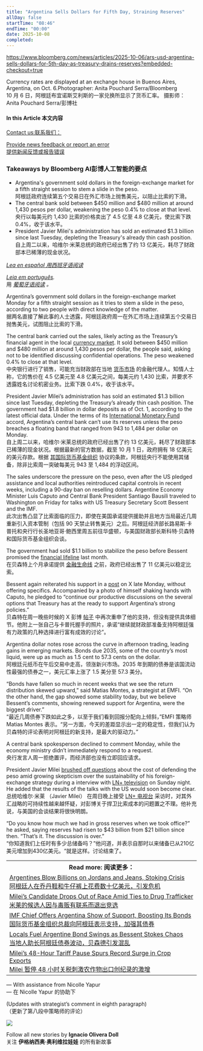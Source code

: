 ```yaml
---
title: "Argentina Sells Dollars for Fifth Day, Straining Reserves"
allDay: false
startTime: "08:46"
endTime: "00:00"
date: 2025-10-08
completed:
---
```


https://www.bloomberg.com/news/articles/2025-10-06/ars-usd-argentina-sells-dollars-for-5th-day-as-treasury-drains-reserves?embedded-checkout=true

Currency rates are displayed at an exchange house in Buenos Aires, Argentina, on Oct. 6.Photographer: Anita Pouchard Serra/Bloomberg  
10 月 6 日，阿根廷布宜诺斯艾利斯的一家兑换所显示了货币汇率。 摄影师：Anita Pouchard Serra/彭博社

#### In this Article 本文内容

[Contact us:联系我们：](https://www.bloomberg.com/help/question/submit-feedback-news-coverage/)

[Provide news feedback or report an error  
提供新闻反馈或报告错误](https://www.bloomberg.com/help/question/submit-feedback-news-coverage/)

### Takeaways by Bloomberg AI彭博人工智能的要点

- Argentina's government sold dollars in the foreign-exchange market for a fifth straight session to stem a slide in the peso.  
	阿根廷政府连续第五个交易日在外汇市场上抛售美元，以阻止比索的下滑。
- The central bank sold between $450 million and $480 million at around 1,430 pesos per dollar, weakening the peso 0.4% to close at that level.  
	央行以每美元约 1,430 比索的价格卖出了 4.5 亿至 4.8 亿美元，使比索下跌 0.4%，收于该水平。
- President Javier Milei's administration has sold an estimated $1.3 billion since last Tuesday, depleting the Treasury's already thin cash position.  
	自上周二以来，哈维尔·米莱总统的政府已经出售了约 13 亿美元，耗尽了财政部本已稀薄的现金状况。

[*Lea en español 用西班牙语阅读*](https://www.bloomberg.com/news/articles/2025-10-06/milei-vuelve-a-intervenir-en-mercado-mientras-reservas-de-argentina-se-agotan)

[*Leia em português*](https://www.bloomberg.com/news/articles/2025-10-07/argentina-vende-dolares-pelo-quinto-dia-e-reduz-reservas)*.*  
用 [*葡萄牙语阅读*](https://www.bloomberg.com/news/articles/2025-10-07/argentina-vende-dolares-pelo-quinto-dia-e-reduz-reservas) *。*

Argentina’s government sold dollars in the foreign-exchange market Monday for a fifth straight session as it tries to stem a slide in the peso, according to two people with direct knowledge of the matter.  
据两名直接了解此事的人士透露，阿根廷政府周一在外汇市场上连续第五个交易日抛售美元，试图阻止比索的下滑。

The central bank carried out the sales, likely acting as the Treasury’s financial agent in the local [currency market](https://www.bloomberg.com/quote/ARS:BGN). It sold between $450 million and $480 million at around 1,430 pesos per dollar, the people said, asking not to be identified discussing confidential operations. The peso weakened 0.4% to close at that level.  
中央银行进行了销售，可能充当财政部在当地 [货币市场](https://www.bloomberg.com/quote/ARS:BGN) 的金融代理人。知情人士称，它的售价在 4.5 亿美元至 4.8 亿美元之间，每美元约 1,430 比索，并要求不透露姓名讨论机密业务。比索下跌 0.4%，收于该水平。

President Javier Milei’s administration has sold an estimated $1.3 billion since last Tuesday, depleting the Treasury’s already thin cash position. The government had $1.8 billion in dollar deposits as of Oct. 1, according to the latest official data. Under the terms of its [International Monetary Fund](https://www.bloomberg.com/quote/13347Z:US) accord, Argentina’s central bank can’t use its reserves unless the peso breaches a floating band that ranged from 943 to 1,484 per dollar on Monday.  
自上周二以来，哈维尔·米莱总统的政府已经出售了约 13 亿美元，耗尽了财政部本已稀薄的现金状况。根据最新的官方数据，截至 10 月 1 日，政府拥有 18 亿美元的美元存款。根据 [其国际货币基金组织](https://www.bloomberg.com/quote/13347Z:US) 协议的条款，阿根廷央行不能使用其储备，除非比索周一突破每美元 943 至 1,484 的浮动区间。

The sales underscore the pressure on the peso, even after the US pledged assistance and local authorities reintroduced capital controls in recent weeks, including a 90-day ban on reselling dollars. Argentine Economy Minister Luis Caputo and Central Bank President Santiago Bausili traveled to Washington on Friday for talks with US Treasury Secretary Scott Bessent and the IMF.  
此次出售凸显了比索面临的压力，即使在美国承诺提供援助并且地方当局最近几周重新引入资本管制（包括 90 天禁止转售美元）之后。阿根廷经济部长路易斯·卡普托和央行行长圣地亚哥·鲍西里周五前往华盛顿，与美国财政部长斯科特·贝森特和国际货币基金组织会谈。

The government had sold $1.1 billion to stabilize the peso before Bessent promised the [financial lifeline](https://www.bloomberg.com/news/articles/2025-09-24/bessent-says-us-negotiating-20-billion-swap-line-with-argentina) last month.  
在贝森特上个月承诺提供 [金融生命线](https://www.bloomberg.com/news/articles/2025-09-24/bessent-says-us-negotiating-20-billion-swap-line-with-argentina) 之前，政府已经出售了 11 亿美元以稳定比索。

Bessent again reiterated his support in a [post](https://www.bloomberg.com/news/terminal/T3Q9EAMB2SJR) on X late Monday, without offering specifics. Accompanied by a photo of himself shaking hands with Caputo, he pledged to “continue our productive discussions on the several options that Treasury has at the ready to support Argentina’s strong policies.”  
贝森特在周一晚些时候的 X 彭博 [帖子](https://www.bloomberg.com/news/terminal/T3Q9EAMB2SJR) 中再次重申了他的支持，但没有提供具体细节。他附上一张自己与卡普托握手的照片，承诺“继续就财政部准备支持阿根廷强有力政策的几种选择进行富有成效的讨论”。

Argentina dollar notes rose across the curve in afternoon trading, leading gains in emerging markets. Bonds due 2035, some of the country’s most liquid, were up as much as 1.5 cent to 57.3 cents on the dollar.  
阿根廷元纸币在午后交易中走高，领涨新兴市场。2035 年到期的债券是该国流动性最强的债券之一，美元汇率上涨了 1.5 美分至 57.3 美分。

“Bonds have fallen so much in recent weeks that we see the return distribution skewed upward,” said Matias Montes, a strategist at EMFI. “On the other hand, the gap showed some stability today, but we believe Bessent’s comments, showing renewed support for Argentina, were the biggest driver.”  
“最近几周债券下跌如此之多，以至于我们看到回报分配向上倾斜，”EMFI 策略师 Matias Montes 表示。“另一方面，今天的差距显示出一定的稳定性，但我们认为贝森特的评论表明对阿根廷的新支持，是最大的驱动力。”

A central bank spokesperson declined to comment Monday, while the economy ministry didn’t immediately respond to a request.  
央行发言人周一拒绝置评，而经济部也没有立即回应请求。

President Javier Milei [brushed off questions](https://www.bloomberg.com/news/terminal/T3OQJZGPFHPA) about the cost of defending the peso amid growing skepticism over the sustainability of his foreign-exchange strategy during a interview with [LN+ television](https://www.youtube.com/watch?v=XygzWpjcGdU "LN+: La entrevista completa de Luis Majul con Javier Milei (05/10/2025)") on Sunday night. He added that the results of the talks with the US would soon become clear.  
总统哈维尔·米莱 （Javier Milei） 在周日晚上接受 [LN+ 电视台](https://www.youtube.com/watch?v=XygzWpjcGdU "LN+: La entrevista completa de Luis Majul con Javier Milei (05/10/2025)") 采访时，对其外汇战略的可持续性越来越怀疑，对彭博关于捍卫比索成本的问题置之不理。他补充说，与美国的会谈结果将很快明朗。

“Do you know how much we had in gross reserves when we took office?” he asked, saying reserves had risen to $43 billion from $21 billion since then. “That’s it. The discussion is over.”  
“你知道我们上任时有多少总储备吗？”他问道，并表示自那时以来储备已从210亿美元增加到430亿美元。“就是这样。讨论结束了。

<table><tbody><tr><th colspan="1">Read more: <font><font><font>阅读更多：</font></font></font></th></tr><tr><td><a href="https://www.bloomberg.com/news/articles/2025-10-05/ars-usd-milei-defends-peso-while-billions-spent-outside-argentina">Argentines Blow Billions on Jordans and Jeans, Stoking Crisis<font><br><font><font>阿根廷人在乔丹鞋和牛仔裤上花费数十亿美元，引发危机</font></font></font></a></td></tr><tr><td><a href="https://www.bloomberg.com/news/articles/2025-10-05/argentina-midterms-milei-ally-espert-drops-out-amid-ties-to-drug-trafficker">Milei’s Candidate Drops Out of Race Amid Ties to Drug Trafficker<font><br><font><font>米莱的候选人因与毒贩有联系而退出竞选</font></font></font></a></td></tr><tr><td><a href="https://www.bloomberg.com/news/articles/2025-10-03/imf-chief-offers-argentina-show-of-support-boosting-its-bonds">IMF Chief Offers Argentina Show of Support, Boosting Its Bonds<font><br><font><font>国际货币基金组织总裁向阿根廷表示支持，加强其债券</font></font></font></a></td></tr><tr><td><a href="https://www.bloomberg.com/news/articles/2025-10-03/argentina-markets-locals-fuel-bond-volatility-as-bessent-stokes-chaos">Locals Fuel Argentine Bond Swings as Bessent Stokes Chaos<font><br><font><font>当地人助长阿根廷债券波动，贝森德引发混乱</font></font></font></a></td></tr><tr><td><a href="https://www.bloomberg.com/news/articles/2025-10-03/milei-s-48-hour-tariff-pause-spurs-record-surge-in-crop-exports">Milei’s 48-Hour Tariff Pause Spurs Record Surge in Crop Exports<font><br><font><font>Milei 暂停 48 小时关税刺激农作物出口创纪录的激增</font></font></font></a></td></tr></tbody></table>

— With assistance from Nicolle Yapur  
— 在 Nicolle Yapur 的协助下

(Updates with strategist’s comment in eighth paragraph)  
（更新了第八段中策略师的评论）

![](https://assets.bwbx.io/images/users/iqjWHBFdfxIU/itZvDsGYHWZE/v4/piUjdcePl62Og/160x160.jpg)

Follow all new stories by **Ignacio Olivera Doll**  
关注 **伊格纳西奥·奥利维拉娃娃** 的所有新故事